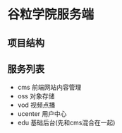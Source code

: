 # 谷粒学院服务端

## 项目结构

## 服务列表
+ cms 前端网站内容管理
+ oss 对象存储
+ vod 视频点播
+ ucenter 用户中心
+ edu 基础后台(先和cms混合在一起)


